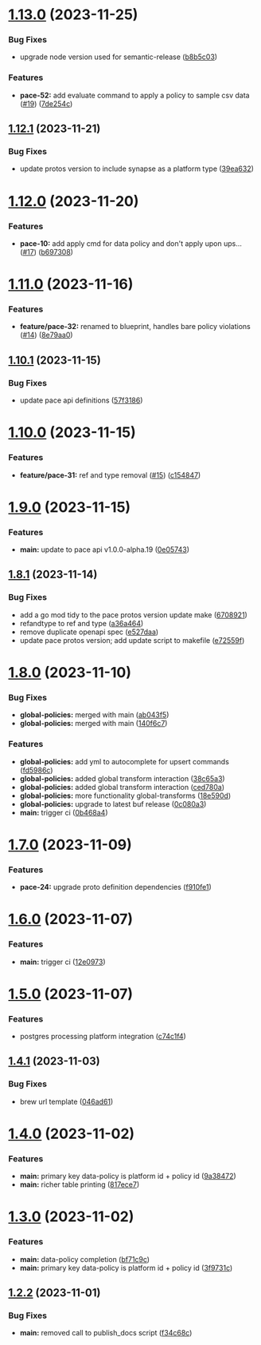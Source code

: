 # [1.13.0](https://github.com/getstrm/cli/compare/v1.12.1...v1.13.0) (2023-11-25)


### Bug Fixes

* upgrade node version used for semantic-release ([b8b5c03](https://github.com/getstrm/cli/commit/b8b5c0327c521ed3a06660eb2dcc038c0ae4c1f4))


### Features

* **pace-52:** add evaluate command to apply a policy to sample csv data ([#19](https://github.com/getstrm/cli/issues/19)) ([7de254c](https://github.com/getstrm/cli/commit/7de254ce880eab73a7c48b61535849fb59c996ec))

## [1.12.1](https://github.com/getstrm/cli/compare/v1.12.0...v1.12.1) (2023-11-21)


### Bug Fixes

* update protos version to include synapse as a platform type ([39ea632](https://github.com/getstrm/cli/commit/39ea632941297f88f80c468402d4e63aaf48ad15))

# [1.12.0](https://github.com/getstrm/cli/compare/v1.11.0...v1.12.0) (2023-11-20)


### Features

* **pace-10:** add apply cmd for data policy and don't apply upon ups… ([#17](https://github.com/getstrm/cli/issues/17)) ([b697308](https://github.com/getstrm/cli/commit/b6973087b4010f989f0f14d62b2a62541d387903))

# [1.11.0](https://github.com/getstrm/cli/compare/v1.10.1...v1.11.0) (2023-11-16)


### Features

* **feature/pace-32:** renamed to blueprint, handles bare policy violations ([#14](https://github.com/getstrm/cli/issues/14)) ([8e79aa0](https://github.com/getstrm/cli/commit/8e79aa0d31ce7ef16e6e60c68e81383bbc83f389))

## [1.10.1](https://github.com/getstrm/cli/compare/v1.10.0...v1.10.1) (2023-11-15)


### Bug Fixes

* update pace api definitions ([57f3186](https://github.com/getstrm/cli/commit/57f318602de881f991ebf2733b76c80f3e4a6eff))

# [1.10.0](https://github.com/getstrm/cli/compare/v1.9.0...v1.10.0) (2023-11-15)


### Features

* **feature/pace-31:** ref and type removal ([#15](https://github.com/getstrm/cli/issues/15)) ([c154847](https://github.com/getstrm/cli/commit/c1548478bfe7157b36a709cbf63a23918093aa30))

# [1.9.0](https://github.com/getstrm/cli/compare/v1.8.1...v1.9.0) (2023-11-15)


### Features

* **main:** update to pace api v1.0.0-alpha.19 ([0e05743](https://github.com/getstrm/cli/commit/0e05743f13a7f0abbabc79b9b58ad2a956481fee))

## [1.8.1](https://github.com/getstrm/cli/compare/v1.8.0...v1.8.1) (2023-11-14)


### Bug Fixes

* add a go mod tidy to the pace protos version update make ([6708921](https://github.com/getstrm/cli/commit/6708921b340da35863e6cf563ccadbaa8622dd97))
* refandtype to ref and type ([a36a464](https://github.com/getstrm/cli/commit/a36a46473128fe443529b16935de027527686cde))
* remove duplicate openapi spec ([e527daa](https://github.com/getstrm/cli/commit/e527daad2b04f2963a4c54937fea8304ff472d9e))
* update pace protos version; add update script to makefile ([e72559f](https://github.com/getstrm/cli/commit/e72559fdf45e93e685cc59e1bb3ca271ef4552a6))

# [1.8.0](https://github.com/getstrm/cli/compare/v1.7.0...v1.8.0) (2023-11-10)


### Bug Fixes

* **global-policies:** merged with main ([ab043f5](https://github.com/getstrm/cli/commit/ab043f55ee6b056c28870e79e312856c886b6c28))
* **global-policies:** merged with main ([140f6c7](https://github.com/getstrm/cli/commit/140f6c7143f52d32b128aa0cadcf2cffcd823617))


### Features

* **global-policies:** add yml to autocomplete for upsert commands ([fd5986c](https://github.com/getstrm/cli/commit/fd5986c6b2b417c0c0b6a03f895bd8bc3ef76ae2))
* **global-policies:** added global transform interaction ([38c65a3](https://github.com/getstrm/cli/commit/38c65a3b5fb8cfb8bd78259485c5979dc0fe3e14))
* **global-policies:** added global transform interaction ([ced780a](https://github.com/getstrm/cli/commit/ced780a1e3a83a89d74b3949a367f95112b9aee7))
* **global-policies:** more functionality global-transforms ([18e590d](https://github.com/getstrm/cli/commit/18e590d6f5628d1cec405b481c4bc9200de5d2f3))
* **global-policies:** upgrade to latest buf release ([0c080a3](https://github.com/getstrm/cli/commit/0c080a33a84ecdee4960342060f81b0f65f72f93))
* **main:** trigger ci ([0b468a4](https://github.com/getstrm/cli/commit/0b468a489d526a8fcd64cd54d84ba5801c7ff1c3))

# [1.7.0](https://github.com/getstrm/cli/compare/v1.6.0...v1.7.0) (2023-11-09)


### Features

* **pace-24:** upgrade proto definition dependencies ([f910fe1](https://github.com/getstrm/cli/commit/f910fe1db8b67d51d2215f592b90405ebc84360b))

# [1.6.0](https://github.com/getstrm/cli/compare/v1.5.0...v1.6.0) (2023-11-07)


### Features

* **main:** trigger ci ([12e0973](https://github.com/getstrm/cli/commit/12e09734569ab26890a289c8c30bbf95b697ebf1))

# [1.5.0](https://github.com/getstrm/cli/compare/v1.4.1...v1.5.0) (2023-11-07)


### Features

* postgres processing platform integration ([c74c1f4](https://github.com/getstrm/cli/commit/c74c1f440ac7c2b9a2b8e16386b8a3d7a8d5e9bd))

## [1.4.1](https://github.com/getstrm/cli/compare/v1.4.0...v1.4.1) (2023-11-03)


### Bug Fixes

* brew url template ([046ad61](https://github.com/getstrm/cli/commit/046ad619111fc81f4b4574a59557d36bd3c8383a))

# [1.4.0](https://github.com/getstrm/cli/compare/v1.3.0...v1.4.0) (2023-11-02)


### Features

* **main:** primary key data-policy is platform id + policy id ([9a38472](https://github.com/getstrm/cli/commit/9a384726cf74c1093c03a70a83ba813c4c04ed1a))
* **main:** richer table printing ([817ece7](https://github.com/getstrm/cli/commit/817ece7a9d7892712a917cc2413f585a27b200fb))

# [1.3.0](https://github.com/getstrm/cli/compare/v1.2.2...v1.3.0) (2023-11-02)


### Features

* **main:** data-policy completion ([bf71c9c](https://github.com/getstrm/cli/commit/bf71c9c30f87dd6f734dd7c3e2a3eb3b08f4a5dd))
* **main:** primary key data-policy is platform id + policy id ([3f9731c](https://github.com/getstrm/cli/commit/3f9731ca9a2f0c78a746ffd7d75c5915c4042377))

## [1.2.2](https://github.com/getstrm/cli/compare/v1.2.1...v1.2.2) (2023-11-01)


### Bug Fixes

* **main:** removed call to publish_docs script ([f34c68c](https://github.com/getstrm/cli/commit/f34c68c3c55a2e9a51ebaa045bbc7d19a32bdcf1))
